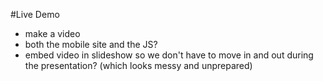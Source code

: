 #Live Demo

- make a video
- both the mobile site and the JS?
- embed video in slideshow so we don't have to move in and out during the presentation? (which looks messy and unprepared)